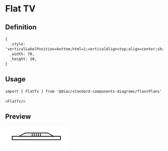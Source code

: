# Flat TV

## Definition

```
{
  _style: 'verticalLabelPosition=bottom;html=1;verticalAlign=top;align=center;shape=mxgraph.floorplan.flat_tv;',
  _width: 70,
  _height: 10,
}
```

## Usage

```
import { FlatTv } from '@diac/standard-components-diagrams/floorPlans'

<FlatTv/>
```

## Preview

<img src="./flat-tv.png" width="200"/>
